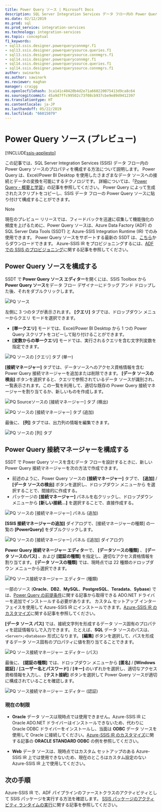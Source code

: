 ```yaml
---
title: Power Query ソース | Microsoft Docs
description: SQL Server Integration Services データ フロー内の Power Query ソースを構成する方法について説明します
ms.date: 02/12/2019
ms.prod: sql
ms.prod_service: integration-services
ms.technology: integration-services
ms.topic: conceptual
f1_keywords:
- sql13.ssis.designer.powerqueryconnmgr.f1
- sql13.ssis.designer.powerquerysource.queries.f1
- sql13.ssis.designer.powerquerysource.connmgrs.f1
- sql14.ssis.designer.powerqueryconnmgr.f1
- sql14.ssis.designer.powerquerysource.queries.f1
- sql14.ssis.designer.powerquerysource.connmgrs.f1
author: swinarko
ms.author: sawinark
ms.reviewer: maghan
manager: craigg
ms.openlocfilehash: 3ca141c40420b4d2e71a660220075413d9ca8c64
ms.sourcegitcommit: 45a9d7ffc99502c73f08cb937cbe9e89d9412397
ms.translationtype: HT
ms.contentlocale: ja-JP
ms.lasthandoff: 05/22/2019
ms.locfileid: "66015079"
---
```

# <a name="power-query-source-preview"></a>Power Query ソース (プレビュー)

[!INCLUDE[ssis-appliesto](../../includes/ssis-appliesto-ssvrpluslinux-asdb-asdw-xxx.md)]



この記事では、SQL Server Integration Services (SSIS) データ フロー内の Power Query ソースのプロパティを構成する方法について説明します。 Power Query は、Excel/Power BI Desktop を使用したさまざまなデータ ソースへの接続とデータの変換を可能にするテクノロジです。 詳細については、「[Power Query - 概要と学習](https://support.office.com/article/power-query-overview-and-learning-ed614c81-4b00-4291-bd3a-55d80767f81d)」の記事を参照してください。 Power Query によって生成されたスクリプトをコピーし、SSIS データ フローの Power Query ソースに貼り付けて構成することができます。
  
> [!NOTE]
> 現在のプレビュー リリースでは、フィードバックを迅速に収集して機能強化の頻度を上げるために、Power Query ソースは、Azure Data Factory (ADF) の SQL Server Data Tools (SSDT) と Azure-SSIS Integration Runtime (IR) でのみ使用できます。 Power Query ソースをサポートする最新の SSDT は、[こちら](https://docs.microsoft.com/sql/ssdt/download-sql-server-data-tools-ssdt?view=sql-server-2017)からダウンロードできます。 Azure-SSIS IR をプロビジョニングするには、[ADF での SSIS のプロビジョニング](https://docs.microsoft.com/azure/data-factory/tutorial-deploy-ssis-packages-azure)に関する記事を参照してください。

## <a name="configure-the-power-query-source"></a>Power Query ソースを構成する

SSDT で **Power Query ソース エディター**を開くには、SSIS Toolbox から **Power Query ソース**をデータ フロー デザイナーにドラッグ アンド ドロップした後、それをダブルクリックします。  

![PQ ソース](media/power-query-source/pq-source.png)

左側に 3 つのタブが表示されます。 **[クエリ]** タブでは、ドロップダウン メニューからクエリ モードを選択できます。
-   **[単一クエリ]** モードでは、Excel/Power BI Desktop から 1 つの Power Query スクリプトをコピーして貼り付けることができます。
-   **[変数からの単一クエリ]** モードでは、実行されるクエリを含む文字列変数を指定できます。

![PQ ソースの [クエリ] タブ (単一)](media/power-query-source/pq-source-queries-tab-single.png)

**[接続マネージャー]** タブでは、データソースへのアクセス資格情報を含む Power Query 接続マネージャーを追加または削除できます。 **[データ ソースの検出]** ボタンを選択すると、クエリで参照されているデータ ソースが識別され、一覧表示されます。この一覧を利用して、適切な既存の Power Query 接続マネージャーを割り当てるか、新しいものを作成します。

![PQ Sourceソースの [接続マネージャー] タブ (検出)](media/power-query-source/pq-source-connection-managers-tab-detect.png)

![PQ ソースの [接続マネージャー] タブ (追加)](media/power-query-source/pq-source-connection-managers-tab-add.png)

最後に、 **[列]** タブでは、出力列の情報を編集できます。

![PQ ソースの [列] タブ](media/power-query-source/pq-source-columns-tab.png)

## <a name="configure-the-power-query-connection-manager"></a>Power Query 接続マネージャーを構成する

SSDT で Power Query ソースを含むデータ フローを設計するときに、新しい Power Query 接続マネージャーを次の方法で作成できます。
- 前述のように、Power Query ソースの **[接続マネージャー]** タブで、 **[追加]** / **[データ ソースの検出]** ボタンを選択し、ドロップダウン メニューから **<New connection...>** を選択することで、間接的に作成する。
- パッケージの **[接続マネージャー]** パネルを右クリックし、ドロップダウン メニューから **[新しい接続...]** を選択することで、直接作成する。

![PQ ソースの [接続マネージャー] パネル (追加)](media/power-query-source/pq-source-connection-managers-panel-add.png)

**[SSIS 接続マネージャーの追加]** ダイアログで、[接続マネージャーの種類] の一覧の **[PowerQuery]** をダブルクリックします。

![PQ ソースの [接続マネージャー] パネル ([追加] ダイアログ)](media/power-query-source/pq-source-connection-managers-panel-add-dialog.png)

**Power Query 接続マネージャー エディター**で、 **[データソースの種類]** 、 **[データ ソースのパス]** 、および **[認証の種類]** を指定し、適切なアクセス資格情報を割り当てます。 **[データ ソースの種類]** では、現時点では 22 種類のドロップダウン メニューから選択できます。

![PQ ソース接続マネージャー エディター (種類)](media/power-query-source/pq-source-connection-manager-editor-kind.png)

一部のソース (**Oracle**、**DB2**、**MySQL**、**PostgreSQL**、**Teradata**、**Sybase**) では、[Power Query の前提条件](https://support.office.com/article/data-source-prerequisites-power-query-6062cf52-c764-45d0-a1c6-fbf8fc05b05a)に関する記事から取得できる ADO.NET ドライバーを追加でインストールする必要があります。 カスタム セットアップ インターフェイスを使用して Azure-SSIS IR にインストールできます。[Azure-SSIS IR のカスタマイズ](https://docs.microsoft.com/azure/data-factory/how-to-configure-azure-ssis-ir-custom-setup)に関する記事を参照してください。

**[データ ソース パス]** では、接続文字列を形成するデータ ソース固有のプロパティを認証情報なしで入力できます。 たとえば、**SQL** データ ソースのパスは、`<Server>;<Database>` 形式になります。 **[編集]** ボタンを選択して、パスを形成するデータ ソース固有のプロパティに値を割り当てることできます。

![PQ ソース接続マネージャー エディター (パス)](media/power-query-source/pq-source-connection-manager-editor-path.png)

最後に、 **[認証の種類]** では、ドロップダウン メニューから **[匿名]** / **[Windows 認証]** / **[ユーザー名とパスワード]** / **[キー]** のいずれかを選択し、適切なアクセス資格情報を入力し、 **[テスト接続]** ボタンを選択して Power Query ソースが適切に構成されていることを確認します。

![PQ ソース接続マネージャー エディター (認証)](media/power-query-source/pq-source-connection-manager-editor-authentication.png)

### <a name="current-limitations"></a>現在の制限

-   **Oracle** データ ソースは現時点では使用できません。Azure-SSIS IR に Oracle ADO.NET ドライバーはインストールできないため、代わりに Oracle ODBC ドライバーをインストールし、当面は **ODBC** データ ソースを使用して Oracle に接続してください。[Azure-SSIS IR のカスタマイズ](https://docs.microsoft.com/azure/data-factory/how-to-configure-azure-ssis-ir-custom-setup)に関する記事の **ORACLE STANDARD ODBC** の例を参照してください。

-   **Web** データ ソースは、現時点ではカスタム セットアップのある Azure-SSIS IR 上では使用できないため、現在のところはカスタム設定のない Azure-SSIS IR 上で使用してください。

## <a name="next-steps"></a>次の手順
Azure-SSIS IR で、ADF パイプラインのファーストクラスのアクティビティとして SSIS パッケージを実行する方法を確認します。 [SSIS パッケージのアクティビティ ランタイムの実行](https://docs.microsoft.com/azure/data-factory/how-to-invoke-ssis-package-ssis-activity)に関する記事を参照してください。

